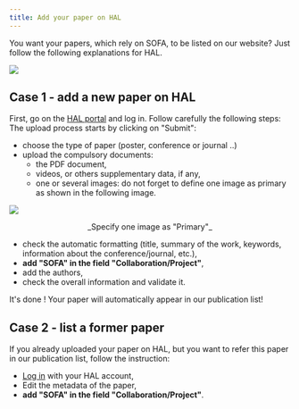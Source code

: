 ```yaml
---
title: Add your paper on HAL
---
```


You want your papers, which rely on SOFA, to be listed on our website? Just follow the following explanations for HAL.

![](https://www.sofa-framework.org/wp-content/uploads/2016/06/tampon-hal.jpg)

## Case 1 - add a new paper on HAL

First, go on the [HAL portal](https://hal.archives-ouvertes.fr/) and log in. Follow carefully the following steps: The upload process starts by clicking on "Submit":

*   choose the type of paper (poster, conference or journal ..)
*   upload the compulsory documents:
    *   the PDF document,
    *   videos, or others supplementary data, if any,
    *   one or several images: do not forget to define one image as primary as shown in the following image.
    
![](https://www.sofa-framework.org/wp-content/uploads/2016/06/AjoutVignettes.png)

<center>_Specify one image as "Primary"_</center>

*   check the automatic formatting (title, summary of the work, keywords, information about the conference/journal, etc.),
*   **add "SOFA" in the field "Collaboration/Project"**,
*   add the authors,
*   check the overall information and validate it.

It's done ! Your paper will automatically appear in our publication list!

## Case 2 - list a former paper

If you already uploaded your paper on HAL, but you want to refer this paper in our publication list, follow the instruction:

*   [Log in](https://hal.archives-ouvertes.fr/) with your HAL account,
*   Edit the metadata of the paper,
*   **add "SOFA" in the field "Collaboration/Project"**.